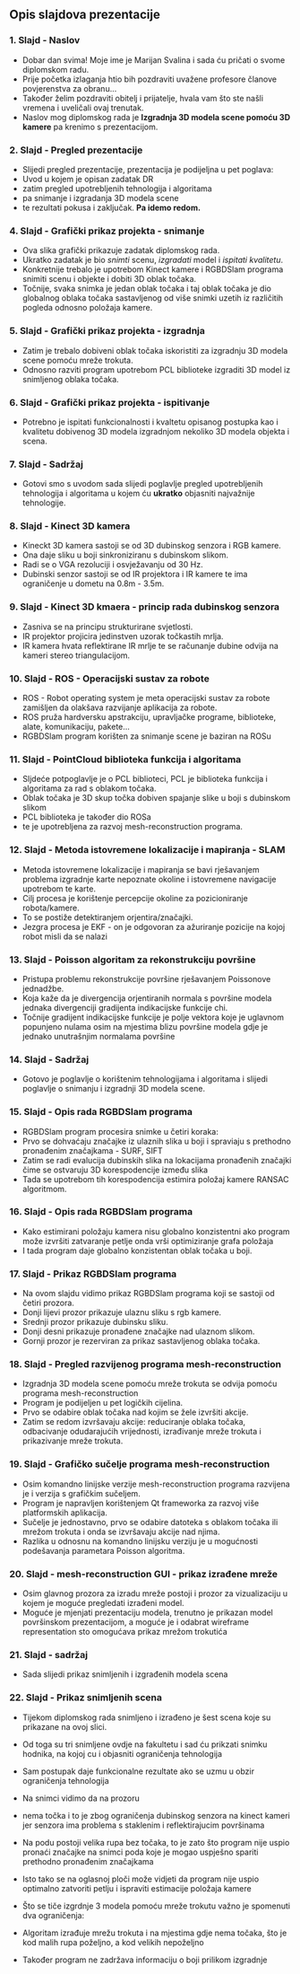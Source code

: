 ## Opis slajdova prezentacije

### 1. Slajd - Naslov
* Dobar dan svima! Moje ime je Marijan Svalina i sada ću pričati o svome
  diplomskom radu.
* Prije početka izlaganja htio bih pozdraviti uvažene profesore članove
  povjerenstva za obranu...
* Također želim pozdraviti obitelj i prijatelje, hvala vam što ste našli
  vremena i uveličali ovaj trenutak.
* Naslov mog diplomskog rada je **Izgradnja 3D modela scene pomoću 3D
  kamere** pa krenimo s prezentacijom.

### 2. Slajd - Pregled prezentacije
* Slijedi pregled prezentacije, prezentacija je podijeljna u pet poglava:
* Uvod u kojem je opisan zadatak DR
* zatim pregled upotrebljenih tehnologija i algoritama
* pa snimanje i izgradanja 3D modela scene
* te rezultati pokusa i zaključak.
**Pa idemo redom.** 

### 4. Slajd - Grafički prikaz projekta - snimanje
* Ova slika grafički prikazuje zadatak diplomskog rada. 
* Ukratko zadatak je bio *snimti* scenu, *izgradati* model i
  *ispitati kvalitetu*.
* Konkretnije trebalo je upotrebom Kinect kamere i RGBDSlam
  programa snimiti scenu i objekte i dobiti 3D oblak točaka.
* Točnije, svaka snimka je jedan oblak točaka i taj oblak točaka je dio
  globalnog oblaka točaka sastavljenog od više snimki uzetih iz različitih
  pogleda odnosno položaja kamere.

### 5. Slajd - Grafički prikaz projekta - izgradnja
* Zatim je trebalo dobiveni oblak točaka iskoristiti za izgradnju 3D
  modela scene pomoću mreže trokuta.
* Odnosno razviti program upotrebom PCL biblioteke izgraditi 3D model iz
  snimljenog oblaka točaka.

### 6. Slajd - Grafički prikaz projekta - ispitivanje
* Potrebno je ispitati funkcionalnosti i kvaltetu opisanog postupka
  kao i kvalitetu dobivenog 3D modela izgradnjom nekoliko 3D modela
  objekta i scena.

### 7. Slajd - Sadržaj
* Gotovi smo s uvodom sada slijedi poglavlje pregled upotrebljenih
  tehnologija i algoritama u kojem ću **ukratko** objasniti najvažnije
  tehnologije.

### 8. Slajd - Kinect 3D kamera
* Kineckt 3D kamera sastoji se od 3D dubinskog senzora i RGB kamere.
* Ona daje sliku u boji sinkroniziranu s dubinskom slikom.
* Radi se o VGA rezoluciji i osvježavanju od 30 Hz.
* Dubinski senzor sastoji se od IR projektora i IR kamere te ima
  ograničenje u dometu na 0.8m - 3.5m.

### 9. Slajd - Kinect 3D kmaera - princip rada dubinskog senzora
* Zasniva se na principu strukturirane svjetlosti.
* IR projektor projicira jedinstven uzorak točkastih mrlja.
* IR kamera hvata reflektirane IR mrlje te se računanje
  dubine odvija na kameri stereo triangulacijom.

### 10. Slajd - ROS - Operacijski sustav za robote
* ROS - Robot operating system je meta operacijski sustav za robote
  zamišljen da olakšava razvijanje aplikacija za robote.
* ROS pruža hardversku apstrakciju, upravljačke programe, biblioteke,
  alate, komunikaciju, pakete...
* RGBDSlam program korišten za snimanje scene je baziran na ROSu

### 11. Slajd - PointCloud biblioteka funkcija i algoritama 
* Sljdeće potpoglavlje je o PCL biblioteci, PCL je biblioteka funkcija i
  algoritama za rad s oblakom točaka.
* Oblak točaka je 3D skup točka dobiven spajanje slike u boji s
  dubinskom slikom
* PCL biblioteka je također dio ROSa
* te je upotrebljena za razvoj mesh-reconstruction programa.

### 12. Slajd - Metoda istovremene lokalizacije i mapiranja - SLAM
* Metoda istovremene lokalizacije i mapiranja se bavi rješavanjem
  problema izgradnje karte nepoznate okoline i istovremene navigacije
  upotrebom te karte.
* Cilj procesa je korištenje percepcije okoline za pozicioniranje
  robota/kamere.
* To se postiže detektiranjem orjentira/značajki. 
* Jezgra procesa je EKF - on je odgovoran za ažuriranje pozicije na
  kojoj robot misli da se nalazi 

### 13. Slajd - Poisson algoritam za rekonstrukciju površine 
* Pristupa problemu rekonstrukcije površine rješavanjem Poissonove
  jednadžbe.
* Koja kaže da je divergencija orjentiranih normala s površine modela
  jednaka divergenciji gradijenta indikacijske funkcije chi.
* Točnije gradijent indikacijske funkcije je polje vektora koje je
  uglavnom popunjeno nulama osim na mjestima blizu površine modela gdje
  je jednako unutrašnjim normalama površine

### 14. Slajd - Sadržaj
* Gotovo je poglavlje o korištenim tehnologijama i algoritama i slijedi
  poglavlje o snimanju i izgradnji 3D modela scene.

### 15. Slajd - Opis rada RGBDSlam programa
* RGBDSlam program procesira snimke u četiri koraka:
* Prvo se dohvaćaju značajke iz ulaznih slika u boji i
  spraviaju s prethodno pronađenim značajkama - SURF, SIFT
* Zatim se radi evalucija dubinskih slika na lokacijama pronađenih
  značajki čime se ostvaruju 3D korespodencije između slika
* Tada se upotrebom tih korespodencija estimira položaj kamere RANSAC
  algoritmom.

### 16. Slajd - Opis rada RGBDSlam programa
* Kako estimirani položaju kamera nisu globalno konzistentni ako program
  može izvršiti zatvaranje petlje onda vrši optimiziranje grafa položaja 
* I tada program daje globalno konzistentan oblak točaka u boji.

### 17. Slajd - Prikaz RGBDSlam programa
* Na ovom slajdu vidimo prikaz RGBDSlam programa koji se sastoji od
  četiri prozora. 
* Donji lijevi prozor prikazuje ulaznu sliku s rgb kamere.
* Srednji prozor prikazuje dubinsku sliku.
* Donji desni prikazuje pronađene značajke nad ulaznom slikom.
* Gornji prozor je rezerviran za prikaz sastavljenog oblaka točaka.

### 18. Slajd - Pregled razvijenog programa mesh-reconstruction
* Izgradnja 3D modela scene pomoću mreže trokuta se odvija pomoću
  programa mesh-reconstruction
* Program je podijeljen u pet logičkih cijelina. 
* Prvo se odabire oblak točaka nad kojim se žele izvršiti akcije.
* Zatim se redom izvršavaju akcije: reduciranje oblaka točaka, 
  odbacivanje odudarajućih vrijednosti, izrađivanje mreže trokuta i
  prikazivanje mreže trokuta.

### 19. Slajd - Grafičko sučelje programa mesh-reconstruction
* Osim komandno linijske verzije mesh-reconstruction programa razvijena
  je i verzija s grafičkim sučeljem.
* Program je napravljen korištenjem Qt frameworka za razvoj više
  platformskih aplikacija.
* Sučelje je jednostavno, prvo se odabire datoteka s oblakom točaka ili
  mrežom trokuta i onda se izvršavaju akcije nad njima.
* Razlika u odnosnu na komandno linijsku verziju je u mogućnosti
  podešavanja parametara Poisson algoritma.

### 20. Slajd - mesh-reconstruction GUI - prikaz izrađene mreže
* Osim glavnog prozora za izradu mreže postoji i prozor za vizualizaciju
  u kojem je moguće pregledati izrađeni model.
* Moguće je mjenjati prezentaciju modela, trenutno je prikazan model
  površinskom prezentacijom, a moguće je i odabrat wireframe
  representation sto omogućava prikaz mrežom trokutića

### 21. Slajd - sadržaj
* Sada slijedi prikaz snimljenih i izgrađenih modela scena 

### 22. Slajd - Prikaz snimljenih scena
* Tijekom diplomskog rada snimljeno i izrađeno je šest scena koje su
  prikazane na ovoj slici.
* Od toga su tri snimljene ovdje na fakultetu i sad ću prikzati snimku
  hodnika, na kojoj cu i objasniti ograničenja tehnologija 
* Sam postupak daje funkcionalne rezultate ako se uzmu u obzir
  ograničenja tehnologija
* Na snimci vidimo da na prozoru
* nema točka i to je zbog ograničenja dubinskog senzora na
  kinect kameri jer senzora ima problema s staklenim i reflektirajucim
  površinama
* Na podu postoji velika rupa bez točaka, to je zato što program nije
  uspio pronaći značajke na snimci poda koje je mogao uspješno spariti
  prethodno pronađenim značajkama
* Isto tako se na oglasnoj ploči može vidjeti da program nije uspio
  optimalno zatvoriti petlju i ispraviti estimacije položaja kamere

* Što se tiče izgrdnje 3 modela pomoću mreže trokutu važno je spomenuti
  dva ograničenja:
* Algoritam izrađuje mrežu trokuta i na mjestima gdje nema točaka, što
  je kod malih rupa poželjno, a kod velikih nepoželjno
* Također program ne zadržava informaciju o boji prilikom izgradnje 
 
